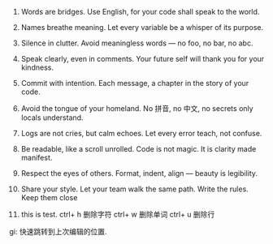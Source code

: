 1. Words are bridges.
Use English, for your code shall speak to the world.

2. Names breathe meaning.
Let every variable be a whisper of its purpose.

3. Silence in clutter.
Avoid meaningless words — no foo, no bar, no abc.

4. Speak clearly, even in comments.
Your future self will thank you for your kindness.

5. Commit with intention.
Each message, a chapter in the story of your code.

6. Avoid the tongue of your homeland.
No 拼音, no 中文, no secrets only locals understand.

7. Logs are not cries, but calm echoes.
Let every error teach, not confuse.

8. Be readable, like a scroll unrolled.
Code is not magic. It is clarity made manifest.

9. Respect the eyes of others.
Format, indent, align — beauty is legibility.

10. Share your style.
Let your team walk the same path. Write the rules. Keep them close

11. this is test.
ctrl+ h 删除字符
ctrl+ w 删除单词
ctrl+ u 删除行

gi: 快速跳转到上次编辑的位置.


